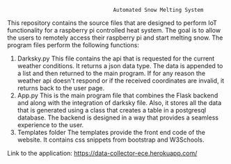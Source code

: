                                       Automated Snow Melting System
                                      
This repository contains the source files that are designed to perform IoT functionality for a raspberry pi controlled heat system. The goal
is to allow the users to remotely access their raspberry pi and start melting snow. The program files perform the following functions:
  1) Darksky.py
     This file contains the api that is requested for the current weather conditions. It returns a json data type. The data is appended 
     to a list and then returned to the main program. If for any reason the weather api doesn't respond or if the received coordinates are
     invalid, it returns back to the user page.
  2) App.py
     This is the main program file that combines the Flask backend and along with the integration of darksky file. Also, it stores all the data
     that is generated using a class that creates a table in a postgresql database. The backend is designed in a way that provides a 
     seamless experience to the user. 
  3) Templates folder
     The templates provide the front end code of the website. It contains css snippets from bootstrap and W3Schools. 

Link to the application: https://data-collector-ece.herokuapp.com/
